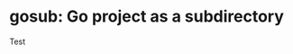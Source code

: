 <meta name="go-import" content="github.com/janpfeifer/gosub git https://github.com/janpfeifer/gosub.git port/go"/>

# gosub: Go project as a subdirectory

Test


